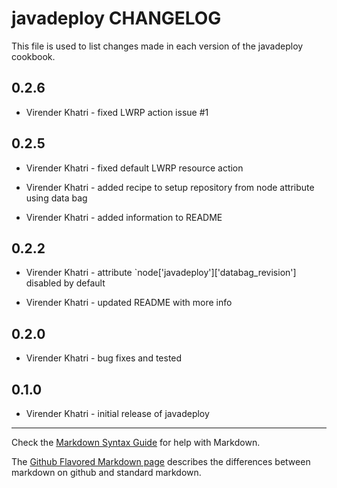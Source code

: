 javadeploy CHANGELOG
====================

This file is used to list changes made in each version of the javadeploy cookbook.

0.2.6
-----

- Virender Khatri - fixed LWRP action issue #1

0.2.5
-----

- Virender Khatri - fixed default LWRP resource action

- Virender Khatri - added recipe to setup repository from node attribute using data bag

- Virender Khatri - added information to README

0.2.2
-----

- Virender Khatri - attribute `node['javadeploy']['databag_revision'] disabled by default

- Virender Khatri - updated README with more info

0.2.0
-----

- Virender Khatri - bug fixes and tested


0.1.0
-----
- Virender Khatri - initial release of javadeploy

- - -
Check the [Markdown Syntax Guide](http://daringfireball.net/projects/markdown/syntax) for help with Markdown.

The [Github Flavored Markdown page](http://github.github.com/github-flavored-markdown/) describes the differences between markdown on github and standard markdown.
